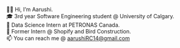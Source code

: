 👋🏽 Hi, I’m Aarushi.  <br />
🎓 3rd year Software Engineering student @ University of Calgary.  <br />
💼 Data Science Intern at PETRONAS Canada. <br />
💼 Former Intern @ Shopify and Bird Construction.  <br />
📫 You can reach me @ aarushiRC14@gmail.com  <br />


